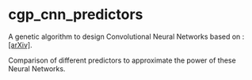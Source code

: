# cgp_cnn_predictors

A genetic algorithm to design Convolutional Neural Networks based on : [[arXiv]](https://arxiv.org/abs/1704.00764).

Comparison of different predictors to approximate the power of these Neural Networks.

